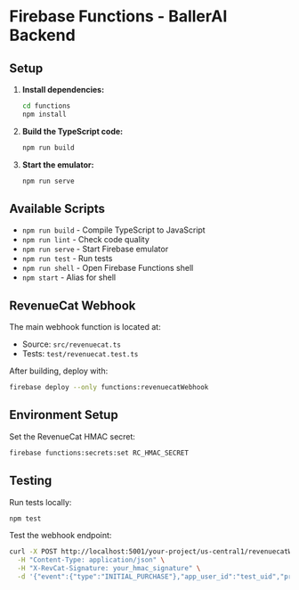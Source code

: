 # Firebase Functions - BallerAI Backend

## Setup

1. **Install dependencies:**
   ```bash
   cd functions
   npm install
   ```

2. **Build the TypeScript code:**
   ```bash
   npm run build
   ```

3. **Start the emulator:**
   ```bash
   npm run serve
   ```

## Available Scripts

- `npm run build` - Compile TypeScript to JavaScript
- `npm run lint` - Check code quality
- `npm run serve` - Start Firebase emulator
- `npm run test` - Run tests
- `npm run shell` - Open Firebase Functions shell
- `npm start` - Alias for shell

## RevenueCat Webhook

The main webhook function is located at:
- Source: `src/revenuecat.ts`
- Tests: `test/revenuecat.test.ts`

After building, deploy with:
```bash
firebase deploy --only functions:revenuecatWebhook
```

## Environment Setup

Set the RevenueCat HMAC secret:
```bash
firebase functions:secrets:set RC_HMAC_SECRET
```

## Testing

Run tests locally:
```bash
npm test
```

Test the webhook endpoint:
```bash
curl -X POST http://localhost:5001/your-project/us-central1/revenuecatWebhook \
  -H "Content-Type: application/json" \
  -H "X-RevCat-Signature: your_hmac_signature" \
  -d '{"event":{"type":"INITIAL_PURCHASE"},"app_user_id":"test_uid","product_id":"BallerAIOneMonth","expires_at_ms":1234567890000}'
``` 